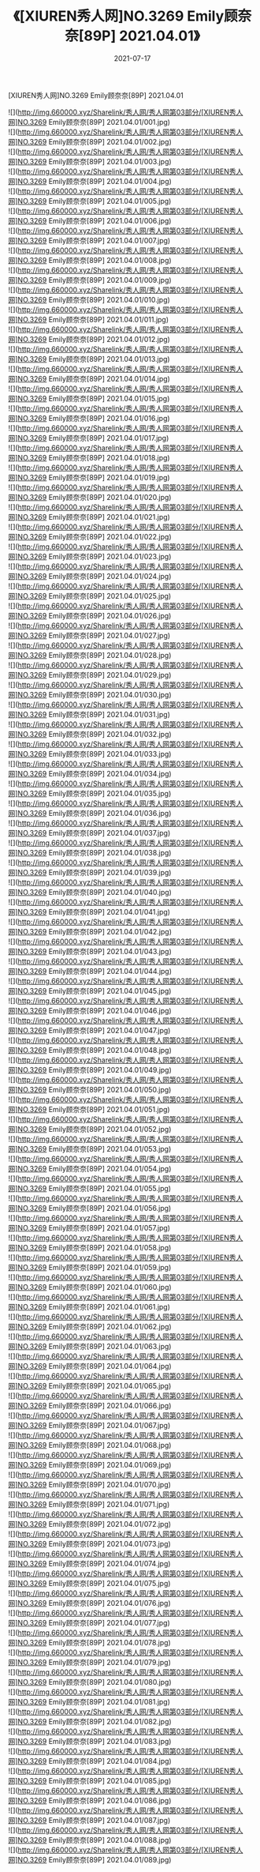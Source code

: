 ﻿---
layout: post
title:  《[XIUREN秀人网]NO.3269 Emily顾奈奈[89P] 2021.04.01》
date:   2021-07-17
img: http://img.660000.xyz/Sharelink/秀人网/秀人网第03部分/[XIUREN秀人网]NO.3269 Emily顾奈奈[89P] 2021.04.01/000.jpg
categories: [美女, 清纯, 唯美]
---

[XIUREN秀人网]NO.3269 Emily顾奈奈[89P] 2021.04.01

  ![](http://img.660000.xyz/Sharelink/秀人网/秀人网第03部分/[XIUREN秀人网]NO.3269 Emily顾奈奈[89P] 2021.04.01/001.jpg) <br> ![](http://img.660000.xyz/Sharelink/秀人网/秀人网第03部分/[XIUREN秀人网]NO.3269 Emily顾奈奈[89P] 2021.04.01/002.jpg) <br> ![](http://img.660000.xyz/Sharelink/秀人网/秀人网第03部分/[XIUREN秀人网]NO.3269 Emily顾奈奈[89P] 2021.04.01/003.jpg) <br> ![](http://img.660000.xyz/Sharelink/秀人网/秀人网第03部分/[XIUREN秀人网]NO.3269 Emily顾奈奈[89P] 2021.04.01/004.jpg) <br> ![](http://img.660000.xyz/Sharelink/秀人网/秀人网第03部分/[XIUREN秀人网]NO.3269 Emily顾奈奈[89P] 2021.04.01/005.jpg) <br> ![](http://img.660000.xyz/Sharelink/秀人网/秀人网第03部分/[XIUREN秀人网]NO.3269 Emily顾奈奈[89P] 2021.04.01/006.jpg) <br> ![](http://img.660000.xyz/Sharelink/秀人网/秀人网第03部分/[XIUREN秀人网]NO.3269 Emily顾奈奈[89P] 2021.04.01/007.jpg) <br> ![](http://img.660000.xyz/Sharelink/秀人网/秀人网第03部分/[XIUREN秀人网]NO.3269 Emily顾奈奈[89P] 2021.04.01/008.jpg) <br> ![](http://img.660000.xyz/Sharelink/秀人网/秀人网第03部分/[XIUREN秀人网]NO.3269 Emily顾奈奈[89P] 2021.04.01/009.jpg) <br> ![](http://img.660000.xyz/Sharelink/秀人网/秀人网第03部分/[XIUREN秀人网]NO.3269 Emily顾奈奈[89P] 2021.04.01/010.jpg) <br> ![](http://img.660000.xyz/Sharelink/秀人网/秀人网第03部分/[XIUREN秀人网]NO.3269 Emily顾奈奈[89P] 2021.04.01/011.jpg) <br> ![](http://img.660000.xyz/Sharelink/秀人网/秀人网第03部分/[XIUREN秀人网]NO.3269 Emily顾奈奈[89P] 2021.04.01/012.jpg) <br> ![](http://img.660000.xyz/Sharelink/秀人网/秀人网第03部分/[XIUREN秀人网]NO.3269 Emily顾奈奈[89P] 2021.04.01/013.jpg) <br> ![](http://img.660000.xyz/Sharelink/秀人网/秀人网第03部分/[XIUREN秀人网]NO.3269 Emily顾奈奈[89P] 2021.04.01/014.jpg) <br> ![](http://img.660000.xyz/Sharelink/秀人网/秀人网第03部分/[XIUREN秀人网]NO.3269 Emily顾奈奈[89P] 2021.04.01/015.jpg) <br> ![](http://img.660000.xyz/Sharelink/秀人网/秀人网第03部分/[XIUREN秀人网]NO.3269 Emily顾奈奈[89P] 2021.04.01/016.jpg) <br> ![](http://img.660000.xyz/Sharelink/秀人网/秀人网第03部分/[XIUREN秀人网]NO.3269 Emily顾奈奈[89P] 2021.04.01/017.jpg) <br> ![](http://img.660000.xyz/Sharelink/秀人网/秀人网第03部分/[XIUREN秀人网]NO.3269 Emily顾奈奈[89P] 2021.04.01/018.jpg) <br> ![](http://img.660000.xyz/Sharelink/秀人网/秀人网第03部分/[XIUREN秀人网]NO.3269 Emily顾奈奈[89P] 2021.04.01/019.jpg) <br> ![](http://img.660000.xyz/Sharelink/秀人网/秀人网第03部分/[XIUREN秀人网]NO.3269 Emily顾奈奈[89P] 2021.04.01/020.jpg) <br> ![](http://img.660000.xyz/Sharelink/秀人网/秀人网第03部分/[XIUREN秀人网]NO.3269 Emily顾奈奈[89P] 2021.04.01/021.jpg) <br> ![](http://img.660000.xyz/Sharelink/秀人网/秀人网第03部分/[XIUREN秀人网]NO.3269 Emily顾奈奈[89P] 2021.04.01/022.jpg) <br> ![](http://img.660000.xyz/Sharelink/秀人网/秀人网第03部分/[XIUREN秀人网]NO.3269 Emily顾奈奈[89P] 2021.04.01/023.jpg) <br> ![](http://img.660000.xyz/Sharelink/秀人网/秀人网第03部分/[XIUREN秀人网]NO.3269 Emily顾奈奈[89P] 2021.04.01/024.jpg) <br> ![](http://img.660000.xyz/Sharelink/秀人网/秀人网第03部分/[XIUREN秀人网]NO.3269 Emily顾奈奈[89P] 2021.04.01/025.jpg) <br> ![](http://img.660000.xyz/Sharelink/秀人网/秀人网第03部分/[XIUREN秀人网]NO.3269 Emily顾奈奈[89P] 2021.04.01/026.jpg) <br> ![](http://img.660000.xyz/Sharelink/秀人网/秀人网第03部分/[XIUREN秀人网]NO.3269 Emily顾奈奈[89P] 2021.04.01/027.jpg) <br> ![](http://img.660000.xyz/Sharelink/秀人网/秀人网第03部分/[XIUREN秀人网]NO.3269 Emily顾奈奈[89P] 2021.04.01/028.jpg) <br> ![](http://img.660000.xyz/Sharelink/秀人网/秀人网第03部分/[XIUREN秀人网]NO.3269 Emily顾奈奈[89P] 2021.04.01/029.jpg) <br> ![](http://img.660000.xyz/Sharelink/秀人网/秀人网第03部分/[XIUREN秀人网]NO.3269 Emily顾奈奈[89P] 2021.04.01/030.jpg) <br> ![](http://img.660000.xyz/Sharelink/秀人网/秀人网第03部分/[XIUREN秀人网]NO.3269 Emily顾奈奈[89P] 2021.04.01/031.jpg) <br> ![](http://img.660000.xyz/Sharelink/秀人网/秀人网第03部分/[XIUREN秀人网]NO.3269 Emily顾奈奈[89P] 2021.04.01/032.jpg) <br> ![](http://img.660000.xyz/Sharelink/秀人网/秀人网第03部分/[XIUREN秀人网]NO.3269 Emily顾奈奈[89P] 2021.04.01/033.jpg) <br> ![](http://img.660000.xyz/Sharelink/秀人网/秀人网第03部分/[XIUREN秀人网]NO.3269 Emily顾奈奈[89P] 2021.04.01/034.jpg) <br> ![](http://img.660000.xyz/Sharelink/秀人网/秀人网第03部分/[XIUREN秀人网]NO.3269 Emily顾奈奈[89P] 2021.04.01/035.jpg) <br> ![](http://img.660000.xyz/Sharelink/秀人网/秀人网第03部分/[XIUREN秀人网]NO.3269 Emily顾奈奈[89P] 2021.04.01/036.jpg) <br> ![](http://img.660000.xyz/Sharelink/秀人网/秀人网第03部分/[XIUREN秀人网]NO.3269 Emily顾奈奈[89P] 2021.04.01/037.jpg) <br> ![](http://img.660000.xyz/Sharelink/秀人网/秀人网第03部分/[XIUREN秀人网]NO.3269 Emily顾奈奈[89P] 2021.04.01/038.jpg) <br> ![](http://img.660000.xyz/Sharelink/秀人网/秀人网第03部分/[XIUREN秀人网]NO.3269 Emily顾奈奈[89P] 2021.04.01/039.jpg) <br> ![](http://img.660000.xyz/Sharelink/秀人网/秀人网第03部分/[XIUREN秀人网]NO.3269 Emily顾奈奈[89P] 2021.04.01/040.jpg) <br> ![](http://img.660000.xyz/Sharelink/秀人网/秀人网第03部分/[XIUREN秀人网]NO.3269 Emily顾奈奈[89P] 2021.04.01/041.jpg) <br> ![](http://img.660000.xyz/Sharelink/秀人网/秀人网第03部分/[XIUREN秀人网]NO.3269 Emily顾奈奈[89P] 2021.04.01/042.jpg) <br> ![](http://img.660000.xyz/Sharelink/秀人网/秀人网第03部分/[XIUREN秀人网]NO.3269 Emily顾奈奈[89P] 2021.04.01/043.jpg) <br> ![](http://img.660000.xyz/Sharelink/秀人网/秀人网第03部分/[XIUREN秀人网]NO.3269 Emily顾奈奈[89P] 2021.04.01/044.jpg) <br> ![](http://img.660000.xyz/Sharelink/秀人网/秀人网第03部分/[XIUREN秀人网]NO.3269 Emily顾奈奈[89P] 2021.04.01/045.jpg) <br> ![](http://img.660000.xyz/Sharelink/秀人网/秀人网第03部分/[XIUREN秀人网]NO.3269 Emily顾奈奈[89P] 2021.04.01/046.jpg) <br> ![](http://img.660000.xyz/Sharelink/秀人网/秀人网第03部分/[XIUREN秀人网]NO.3269 Emily顾奈奈[89P] 2021.04.01/047.jpg) <br> ![](http://img.660000.xyz/Sharelink/秀人网/秀人网第03部分/[XIUREN秀人网]NO.3269 Emily顾奈奈[89P] 2021.04.01/048.jpg) <br> ![](http://img.660000.xyz/Sharelink/秀人网/秀人网第03部分/[XIUREN秀人网]NO.3269 Emily顾奈奈[89P] 2021.04.01/049.jpg) <br> ![](http://img.660000.xyz/Sharelink/秀人网/秀人网第03部分/[XIUREN秀人网]NO.3269 Emily顾奈奈[89P] 2021.04.01/050.jpg) <br> ![](http://img.660000.xyz/Sharelink/秀人网/秀人网第03部分/[XIUREN秀人网]NO.3269 Emily顾奈奈[89P] 2021.04.01/051.jpg) <br> ![](http://img.660000.xyz/Sharelink/秀人网/秀人网第03部分/[XIUREN秀人网]NO.3269 Emily顾奈奈[89P] 2021.04.01/052.jpg) <br> ![](http://img.660000.xyz/Sharelink/秀人网/秀人网第03部分/[XIUREN秀人网]NO.3269 Emily顾奈奈[89P] 2021.04.01/053.jpg) <br> ![](http://img.660000.xyz/Sharelink/秀人网/秀人网第03部分/[XIUREN秀人网]NO.3269 Emily顾奈奈[89P] 2021.04.01/054.jpg) <br> ![](http://img.660000.xyz/Sharelink/秀人网/秀人网第03部分/[XIUREN秀人网]NO.3269 Emily顾奈奈[89P] 2021.04.01/055.jpg) <br> ![](http://img.660000.xyz/Sharelink/秀人网/秀人网第03部分/[XIUREN秀人网]NO.3269 Emily顾奈奈[89P] 2021.04.01/056.jpg) <br> ![](http://img.660000.xyz/Sharelink/秀人网/秀人网第03部分/[XIUREN秀人网]NO.3269 Emily顾奈奈[89P] 2021.04.01/057.jpg) <br> ![](http://img.660000.xyz/Sharelink/秀人网/秀人网第03部分/[XIUREN秀人网]NO.3269 Emily顾奈奈[89P] 2021.04.01/058.jpg) <br> ![](http://img.660000.xyz/Sharelink/秀人网/秀人网第03部分/[XIUREN秀人网]NO.3269 Emily顾奈奈[89P] 2021.04.01/059.jpg) <br> ![](http://img.660000.xyz/Sharelink/秀人网/秀人网第03部分/[XIUREN秀人网]NO.3269 Emily顾奈奈[89P] 2021.04.01/060.jpg) <br> ![](http://img.660000.xyz/Sharelink/秀人网/秀人网第03部分/[XIUREN秀人网]NO.3269 Emily顾奈奈[89P] 2021.04.01/061.jpg) <br> ![](http://img.660000.xyz/Sharelink/秀人网/秀人网第03部分/[XIUREN秀人网]NO.3269 Emily顾奈奈[89P] 2021.04.01/062.jpg) <br> ![](http://img.660000.xyz/Sharelink/秀人网/秀人网第03部分/[XIUREN秀人网]NO.3269 Emily顾奈奈[89P] 2021.04.01/063.jpg) <br> ![](http://img.660000.xyz/Sharelink/秀人网/秀人网第03部分/[XIUREN秀人网]NO.3269 Emily顾奈奈[89P] 2021.04.01/064.jpg) <br> ![](http://img.660000.xyz/Sharelink/秀人网/秀人网第03部分/[XIUREN秀人网]NO.3269 Emily顾奈奈[89P] 2021.04.01/065.jpg) <br> ![](http://img.660000.xyz/Sharelink/秀人网/秀人网第03部分/[XIUREN秀人网]NO.3269 Emily顾奈奈[89P] 2021.04.01/066.jpg) <br> ![](http://img.660000.xyz/Sharelink/秀人网/秀人网第03部分/[XIUREN秀人网]NO.3269 Emily顾奈奈[89P] 2021.04.01/067.jpg) <br> ![](http://img.660000.xyz/Sharelink/秀人网/秀人网第03部分/[XIUREN秀人网]NO.3269 Emily顾奈奈[89P] 2021.04.01/068.jpg) <br> ![](http://img.660000.xyz/Sharelink/秀人网/秀人网第03部分/[XIUREN秀人网]NO.3269 Emily顾奈奈[89P] 2021.04.01/069.jpg) <br> ![](http://img.660000.xyz/Sharelink/秀人网/秀人网第03部分/[XIUREN秀人网]NO.3269 Emily顾奈奈[89P] 2021.04.01/070.jpg) <br> ![](http://img.660000.xyz/Sharelink/秀人网/秀人网第03部分/[XIUREN秀人网]NO.3269 Emily顾奈奈[89P] 2021.04.01/071.jpg) <br> ![](http://img.660000.xyz/Sharelink/秀人网/秀人网第03部分/[XIUREN秀人网]NO.3269 Emily顾奈奈[89P] 2021.04.01/072.jpg) <br> ![](http://img.660000.xyz/Sharelink/秀人网/秀人网第03部分/[XIUREN秀人网]NO.3269 Emily顾奈奈[89P] 2021.04.01/073.jpg) <br> ![](http://img.660000.xyz/Sharelink/秀人网/秀人网第03部分/[XIUREN秀人网]NO.3269 Emily顾奈奈[89P] 2021.04.01/074.jpg) <br> ![](http://img.660000.xyz/Sharelink/秀人网/秀人网第03部分/[XIUREN秀人网]NO.3269 Emily顾奈奈[89P] 2021.04.01/075.jpg) <br> ![](http://img.660000.xyz/Sharelink/秀人网/秀人网第03部分/[XIUREN秀人网]NO.3269 Emily顾奈奈[89P] 2021.04.01/076.jpg) <br> ![](http://img.660000.xyz/Sharelink/秀人网/秀人网第03部分/[XIUREN秀人网]NO.3269 Emily顾奈奈[89P] 2021.04.01/077.jpg) <br> ![](http://img.660000.xyz/Sharelink/秀人网/秀人网第03部分/[XIUREN秀人网]NO.3269 Emily顾奈奈[89P] 2021.04.01/078.jpg) <br> ![](http://img.660000.xyz/Sharelink/秀人网/秀人网第03部分/[XIUREN秀人网]NO.3269 Emily顾奈奈[89P] 2021.04.01/079.jpg) <br> ![](http://img.660000.xyz/Sharelink/秀人网/秀人网第03部分/[XIUREN秀人网]NO.3269 Emily顾奈奈[89P] 2021.04.01/080.jpg) <br> ![](http://img.660000.xyz/Sharelink/秀人网/秀人网第03部分/[XIUREN秀人网]NO.3269 Emily顾奈奈[89P] 2021.04.01/081.jpg) <br> ![](http://img.660000.xyz/Sharelink/秀人网/秀人网第03部分/[XIUREN秀人网]NO.3269 Emily顾奈奈[89P] 2021.04.01/082.jpg) <br> ![](http://img.660000.xyz/Sharelink/秀人网/秀人网第03部分/[XIUREN秀人网]NO.3269 Emily顾奈奈[89P] 2021.04.01/083.jpg) <br> ![](http://img.660000.xyz/Sharelink/秀人网/秀人网第03部分/[XIUREN秀人网]NO.3269 Emily顾奈奈[89P] 2021.04.01/084.jpg) <br> ![](http://img.660000.xyz/Sharelink/秀人网/秀人网第03部分/[XIUREN秀人网]NO.3269 Emily顾奈奈[89P] 2021.04.01/085.jpg) <br> ![](http://img.660000.xyz/Sharelink/秀人网/秀人网第03部分/[XIUREN秀人网]NO.3269 Emily顾奈奈[89P] 2021.04.01/086.jpg) <br> ![](http://img.660000.xyz/Sharelink/秀人网/秀人网第03部分/[XIUREN秀人网]NO.3269 Emily顾奈奈[89P] 2021.04.01/087.jpg) <br> ![](http://img.660000.xyz/Sharelink/秀人网/秀人网第03部分/[XIUREN秀人网]NO.3269 Emily顾奈奈[89P] 2021.04.01/088.jpg) <br> ![](http://img.660000.xyz/Sharelink/秀人网/秀人网第03部分/[XIUREN秀人网]NO.3269 Emily顾奈奈[89P] 2021.04.01/089.jpg) <br>